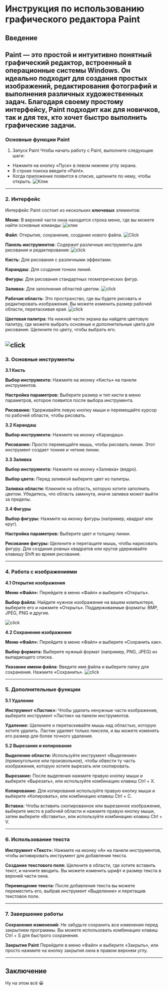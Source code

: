 # Инструкция по использованию графического редактора Paint
## Введение
**Paint**  — это простой и интуитивно понятный графический редактор, встроенный в операционные системы Windows. Он идеально подходит для создания простых изображений, редактирования фотографий и выполнения различных художественных задач. Благодаря своему простому интерфейсу, Paint подходит как для новичков, так и для тех, кто хочет быстро выполнить графические задачи.
--- 

### Основные функции Paint
1. Запуск Paint
Чтобы начать работу с Paint, выполните следующие шаги:

+  Нажмите на кнопку «Пуск» в левом нижнем углу экрана.
+  В строке поиска введите «Paint».
+  Когда приложение появится в списке, щелкните по нему, чтобы открыть.
   ![Клик](https://github.com/IvanVolkogonov/md-test2-/blob/main/%D0%9C%D0%B5%D0%BD%D1%8E%20%D0%BF%D1%83%D1%81%D0%BA%20paint.png)
---
### 2. Интерфейс
Интерфейс Paint состоит из нескольких **ключевых** элементов:

**Меню**: В верхней части окна находится строка меню, где вы можете найти основные команды:
   ![клик](https://github.com/IvanVolkogonov/md-test2-/blob/main/Menu.png)

**Файл**: Открытие, сохранение, создание нового файла.
![Click](https://github.com/IvanVolkogonov/md-test2-/blob/main/file.png)


**Панель инструментов**: Содержит различные инструменты для рисования и редактирования:
![click](https://github.com/IvanVolkogonov/md-test2-/blob/main/Kisti.png)

**Кисть**: Для рисования с различными эффектами.

**Карандаш**: Для создания тонких линий.

**Фигуры**: Для рисования стандартных геометрических фигур.



**Заливка**: Для заполнения областей цветом. ![click](https://github.com/IvanVolkogonov/md-test2-/blob/main/zalivka.png)

**Рабочая область**: Это пространство, где вы будете рисовать и редактировать изображения. Вы можете изменить размер рабочей области, перетаскивая края.
![click](https://github.com/IvanVolkogonov/md-test2-/blob/main/rab.png)

**Цветовая палитра**: На нижней части экрана вы найдете цветовую палитру, где можете выбрать основные и дополнительные цвета для рисования. Щелкните по цвету, чтобы выбрать его.

![click](https://github.com/IvanVolkogonov/md-test2-/blob/main/cveta.png)
---
### **3. Основные инструменты**

**3.1 Кисть**

**Выбор инструмента:** Нажмите на иконку «Кисть» на панели инструментов.

**Настройка параметров:** Выберите размер и тип кисти в меню параметров, которое появится после выбора инструмента.

**Рисование:** Удерживайте левую кнопку мыши и перемещайте курсор по рабочей области, чтобы рисовать.


**3.2 Карандаш**


**Выбор инструмента:** Нажмите на иконку «Карандаш».

**Рисование:** Просто перемещайте мышь, чтобы рисовать линии. Этот инструмент создает тонкие и четкие линии.

**3.3 Заливка**

**Выбор инструмента:** Нажмите на иконку «Заливка» (ведро).

**Выбор цвета:** Перед заливкой выберите цвет из палитры.

**Заливка области:** Кликните на область, которую хотите заполнить цветом. Убедитесь, что область замкнута, иначе заливка может выйти за пределы.

**3.4 Фигуры**

**Выбор фигуры:** Нажмите на иконку фигуры (например, квадрат или круг).

**Настройка параметров:** Выберите цвет и толщину линии.

**Рисование фигуры:** Щелкните и перетащите мышь, чтобы нарисовать фигуру. Для создания ровных квадратов или кругов удерживайте клавишу Shift во время рисования.

---
### **4. Работа с изображениями**

**4.1 Открытие изображения** 

**Меню «Файл»:** Перейдите в меню «Файл» и выберите «Открыть».

**Выбор файла:** Найдите нужное изображение на вашем компьютере, выберите его и нажмите «Открыть». Поддерживаемые форматы: BMP, JPEG, PNG и другие.

![click](https://github.com/IvanVolkogonov/md-test2-/blob/main/open.png)

**4.2 Сохранение изображения**

**Меню «Файл»:** Перейдите в меню «Файл» и выберите «Сохранить как».

**Выбор формата:** Выберите нужный формат (например, PNG, JPEG) из выпадающего списка.

**Указание имени файла:** Введите имя файла и выберите папку для сохранения. Нажмите «Сохранить».
![click](https://github.com/IvanVolkogonov/md-test2-/blob/main/Save.png)

---
### **5. Дополнительные функции**

**5.1 Удаление**

**Инструмент «Ластик»:**  Чтобы удалить ненужные части изображения, выберите инструмент «Ластик» на панели инструментов.

**Удаление:** Щелкните и перетаскивайте мышь над областью, которую хотите удалить. Ластик удаляет только пиксели, и вы можете изменять его размер для более точного удаления.

**5.2 Вырезание и копирование**

**Выделение области:** Используйте инструмент «Выделение» (прямоугольное или произвольное), чтобы обвести ту часть изображения, которую хотите вырезать или скопировать.

**Вырезание:** После выделения нажмите правую кнопку мыши и выберите «Вырезать», или используйте комбинацию клавиш Ctrl + X.

**Копирование:** Для копирования используйте правую кнопку мыши и выберите «Копировать», или комбинацию клавиш Ctrl + C.

**Вставка:** Чтобы вставить скопированное или вырезанное изображение, выберите место в рабочей области и нажмите правую кнопку мыши, затем выберите «Вставить», или используйте комбинацию клавиш Ctrl + V.

---
### **6. Использование текста**

**Инструмент «Текст»:** Нажмите на иконку «A» на панели инструментов, чтобы активировать инструмент для добавления текста.

**Создание текстового поля:** Щелкните в области, где хотите вставить текст, и начните вводить. Вы можете изменить шрифт и размер текста в верхней части окна.

**Перемещение текста:** После добавления текста вы можете переместить его, выбрав инструмент «Выделение» и перетащив текстовое поле.

---
### **7. Завершение работы**

**Сохранение изменений:** Не забудьте сохранить все изменения перед закрытием программы. Вы можете использовать комбинацию клавиш Ctrl + S для быстрого сохранения.

**Закрытие Paint** Перейдите в меню «Файл» и выберите «Закрыть», или просто нажмите на кнопку закрытия окна в правом верхнем углу.

---
## Заключение
Ну на этом всё 😀

